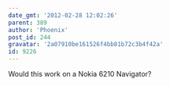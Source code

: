 ```yaml
---
date_gmt: '2012-02-28 12:02:26'
parent: 389
author: 'Phoenix'
post_id: 244
gravatar: '2a07910be161526f4bb81b72c3b4f42a'
id: 9226
---
```


Would this work on a Nokia 6210 Navigator?